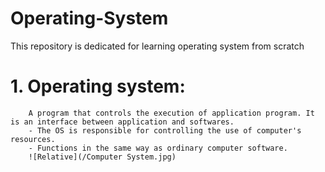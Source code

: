 # Operating-System
This repository is dedicated for learning operating system from scratch
# 1. Operating system:
        A program that controls the execution of application program. It is an interface between application and softwares. 
        - The OS is responsible for controlling the use of computer's resources.
        - Functions in the same way as ordinary computer software.
        ![Relative](/Computer System.jpg)

